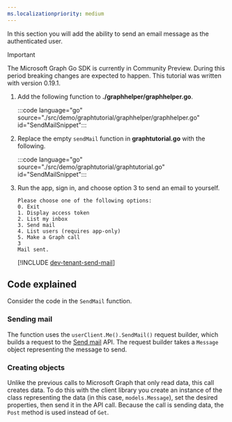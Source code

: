 ```yaml
---
ms.localizationpriority: medium
---
```


<!-- markdownlint-disable MD041 -->

In this section you will add the ability to send an email message as the authenticated user.

> [!IMPORTANT]
> The Microsoft Graph Go SDK is currently in Community Preview. During this period breaking changes are expected to happen. This tutorial was written with version 0.19.1.

1. Add the following function to **./graphhelper/graphhelper.go**.

    :::code language="go" source="./src/demo/graphtutorial/graphhelper/graphhelper.go" id="SendMailSnippet":::

1. Replace the empty `sendMail` function in **graphtutorial.go** with the following.

    :::code language="go" source="./src/demo/graphtutorial/graphtutorial.go" id="SendMailSnippet":::

1. Run the app, sign in, and choose option 3 to send an email to yourself.

    ```Shell
    Please choose one of the following options:
    0. Exit
    1. Display access token
    2. List my inbox
    3. Send mail
    4. List users (requires app-only)
    5. Make a Graph call
    3
    Mail sent.
    ```

    [!INCLUDE [dev-tenant-send-mail](../shared/dev-tenant-send-mail.md)]

## Code explained

Consider the code in the `SendMail` function.

### Sending mail

The function uses the `userClient.Me().SendMail()` request builder, which builds a request to the [Send mail](/graph/api/user-sendmail) API. The request builder takes a `Message` object representing the message to send.

### Creating objects

Unlike the previous calls to Microsoft Graph that only read data, this call creates data. To do this with the client library you create an instance of the class representing the data (in this case, `models.Message`), set the desired properties, then send it in the API call. Because the call is sending data, the `Post` method is used instead of `Get`.
